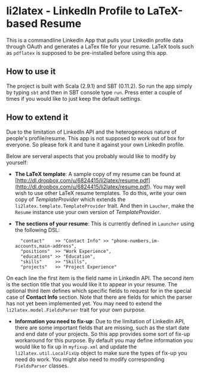 li2latex - LinkedIn Profile to LaTeX-based Resume
=================================================

This is a commandline LinkedIn App that pulls your LinkedIn profile data through OAuth and generates a LaTex file for your resume.  LaTeX tools such as `pdflatex` is supposed to be pre-installed before using this app.

How to use it
-------------
The project is built with Scala (2.9.1) and SBT (0.11.2). So run the app simply by typing `sbt` and then in SBT console type `run`.  Press enter a couple of times if you would like to just keep the default settings.

How to extend it
----------------
Due to the limitation of LinkedIn API and the heterogeneous nature of people's profile/resume.  This app is not supposed to work out of box for everyone.  So please fork it and tune it against your own LinkedIn profile.

Below are serveral aspects that you probably would like to modify by yourself:

* **The LaTeX template**: A sample copy of my resume can be found at [http://dl.dropbox.com/u/6824415/li2latex/resume.pdf](http://dl.dropbox.com/u/6824415/li2latex/resume.pdf).  You may well wish to use other LaTeX resume templates. To do this, write your own copy of *TemplateProvider* which extends the `li2latex.template.TemplateProvider` trait. And then in `Laucher`, make the `Resume` instance use your own version of *TemplateProvider*.

* **The sections of your resume**: This is currently defined in `Launcher` using the following DSL:
	
		"contact"    >> "Contact Info" >> "phone-numbers,im-accounts,main-address",
		"positions"  >> "Work Experience",
		"educations" >> "Education",
		"skills"     >> "Skills",
		"projects"   >> "Project Experience"
On each line the first item is the field name in LinkedIn API. The second item is the section title that you would like it to appear in your resume.  The optional third item defines which specific fields to request for in the special case of **Contact Info** section. Note that there are fields for which the parser has not yet been implemented yet.  You may need to extend the `li2latex.model.FieldsParser` trait for your own purpose.

* **Information you need to fix-up**: Due to the limitation of LinkedIn API, there are some important fields that are missing, such as the start date and end date of your projects.  So this app provides some sort of fix-up workaround for this purpose.  By default you may define information you would like to fix up in `myfixup.xml` and update the `li2latex.util.LocalFixUp` object to make sure the types of fix-up you need do work.  You might also need to modify corresponding `FieldsParser` classes.